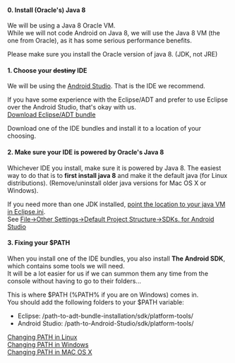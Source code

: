#### 0. Install (Oracle's) Java 8 

We will be using a Java 8 Oracle VM.  
While we will not code Android on Java 8, we will use the Java 8 VM (the one from Oracle), as it has some serious performance benefits.  

Please make sure you install the Oracle version of java 8. (JDK, not JRE)  


#### 1. Choose your ~~destiny~~ IDE 
We will be using the [Android Studio](https://developer.android.com/sdk/installing/studio.html). That is the IDE we recommend.  

If you have some experience with the Eclipse/ADT and prefer to use Eclipse over the Android Studio, that's okay with us.  
[Download Eclipse/ADT bundle](https://developer.android.com/sdk/index.html)  

Download one of the IDE bundles and install it to a location of your choosing.

#### 2. Make sure your IDE is powered by Oracle's Java 8
Whichever IDE you install, make sure it is powered by Java 8. 
The easiest way to do that is to **first install java 8** and make it the default java (for Linux distributions). (Remove/uninstall older java versions for Mac OS X or Windows).

If you need more than one JDK installed, [point the location to your java VM in Eclipse.ini](http://wiki.eclipse.org/Eclipse.ini).  
See [File->Other Settings->Default Project Structure->SDKs.  for Android Studio](http://stackoverflow.com/questions/16823790/android-studio-dont-know-where-is-java)  

#### 3. Fixing your $PATH

When you install one of the IDE bundles, you also install **The Android SDK**, which contains some tools we will need.   
It will be a lot easier for us if we can summon them any time from the console without having to go to their folders...  

This is where $PATH (%PATH% if you are on Windows) comes in.  
You should add the following folders to your $PATH variable:  
- Eclipse: /path-to-adt-bundle-installation/sdk/platform-tools/
- Android Studio: /path-to-Android-Studio/sdk/platform-tools/ 
 
[Changing PATH in Linux](http://www.wikihow.com/Change-the-Path-Variable-in-Linux)  
[Changing PATH in Windows](http://www.computerhope.com/issues/ch000549.htm)  
[Changing PATH in MAC OS X](http://www.cyberciti.biz/faq/appleosx-bash-unix-change-set-path-environment-variable/)  

 
